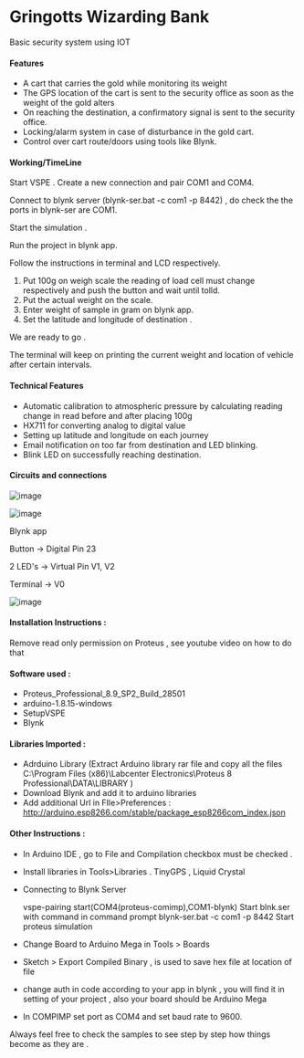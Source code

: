 # Gringotts Wizarding Bank

 Basic security system using IOT

#### Features

- A cart that carries the gold while monitoring its weight
- The GPS location of the cart is sent to the security office as soon
  as the weight of the gold alters
- On reaching the destination, a confirmatory signal is sent to the
  security office.
- Locking/alarm system in case of disturbance in the gold cart.
- Control over cart route/doors using tools like Blynk.

#### Working/TimeLine

Start VSPE . Create a new connection and pair COM1 and COM4.

Connect to blynk server (blynk-ser.bat -c com1 -p 8442) , do check the the ports in blynk-ser are COM1.

Start the simulation .

Run the project in blynk app.

Follow the instructions in terminal and LCD respectively. 

1. Put 100g on weigh scale the reading of load cell must change respectively and push the button and wait until tolld.
2. Put the actual weight on the scale.
3. Enter weight of sample in gram on blynk app.
4. Set the latitude and longitude of destination .

We are ready to go .

The terminal will keep on printing the current weight and location of vehicle after certain intervals.

#### Technical Features 

- Automatic calibration to atmospheric pressure by calculating reading change in read before and after placing 100g
- HX711 for converting analog to digital value
- Setting up latitude and longitude on each journey
- Email notification on too far from destination and LED blinking.
- Blink LED on successfully reaching destination.

#### Circuits and connections

![image](https://user-images.githubusercontent.com/56964828/126814541-050f4ea2-359f-4ab4-bc2c-2054c47a23af.png)

![image](https://user-images.githubusercontent.com/56964828/126814652-56e64ca0-0279-40fd-bf08-1d932be90b22.png)

Blynk app 

Button -> Digital Pin 23

2 LED's -> Virtual Pin V1, V2

Terminal -> V0

![image](https://user-images.githubusercontent.com/56964828/126817748-09fe1557-6f60-40f0-b961-e5a3a9ef89b6.png)

#### Installation Instructions : 

Remove read only permission on Proteus , see youtube video on how to do that

#### Software used :

- Proteus_Professional_8.9_SP2_Build_28501
- arduino-1.8.15-windows
- SetupVSPE
- Blynk 

#### Libraries Imported :

- Adrduino Library (Extract Arduino library rar file and copy all the files C:\Program Files (x86)\Labcenter Electronics\Proteus 8 Professional\DATA\LIBRARY )
- Download Blynk and add it to arduino libraries
- Add additional Url in FIle>Preferences : http://arduino.esp8266.com/stable/package_esp8266com_index.json

#### Other Instructions :

- In Arduino IDE , go to File and Compilation checkbox must be checked .

- Install libraries in Tools>Libraries . TinyGPS , Liquid Crystal

- Connecting to Blynk Server

  vspe-pairing start(COM4(proteus-comimp),COM1-blynk)
  Start blnk.ser with command in command prompt
  blynk-ser.bat -c com1 -p 8442
  Start proteus simulation

- Change Board to Arduino Mega in Tools > Boards
- Sketch > Export Compiled Binary , is used to save hex file at location of file
- change auth in code according to your app in blynk , you will find it in setting of your project , also your board should be Arduino Mega
- In COMPIMP set port as COM4 and set baud rate to 9600.

Always feel free to check the samples to see step by step how things become as they are .

